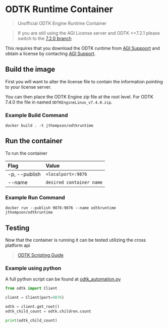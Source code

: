 # ODTK Runtime Container #

 > Unofficial ODTK Engine Runtime Container

 > If you are still using the AGI License server and ODTK <=7.2.1 please switch to the [7.2.0 branch](https://github.com/jpthompson212/odtkDockerContainer/tree/7.2.0)

This requires that you download the ODTK runtime from [AGI Suppoort](https://support.agi.com/downloads/?t=4) and obtain a license by contacting [AGI Support](mailto:support@agi.com).

## Build the image ##

First you will want to alter the license file to contain the information pointing to your license server.

You can then place the ODTK Engine zip file at the root level. For ODTK 7.4.0 the file in named `ODTKEngineLinux_v7.4.0.zip`.

### Example Build Command ###

```docker
docker build . -t jthompson/odtkruntime
```

## Run the container ##

To run the container

| **Flag** | **Value** |
| :----- | :----- |
| -p, --publish | `<localport>:9876` |
| --name | `desired container name` |

### Example Run Command ###

```docker
docker run --publish 9876:9876 --name odtkruntime jthompson/odtkruntime
```

## Testing ##

Now that the container is running it can be tested utilizing the cross platform api

> [ODTK Scripting Guide](https://help.agi.com/ODTK/index.htm#od/ODTKScriptingGuide.htm#CrossPlatformAPI)

### Example using python ###

A full python script can be found at [odtk_automation.py](odtk_automation.py)

```python
from odtk import Client

client = Client(port=9876)

odtk = client.get_root()
odtk_child_count = odtk.children.count

print(odtk_child_count)
```
